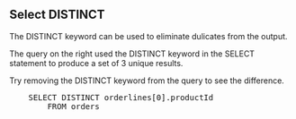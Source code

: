 ## Select DISTINCT 

The DISTINCT keyword can be used to eliminate dulicates from the output. 

The query on the right used the DISTINCT keyword in the SELECT statement to produce a set of 3 unique results. 

Try removing the DISTINCT keyword from the query to see the difference. 

<pre id="example">
    SELECT DISTINCT orderlines[0].productId
        FROM orders
</pre>

